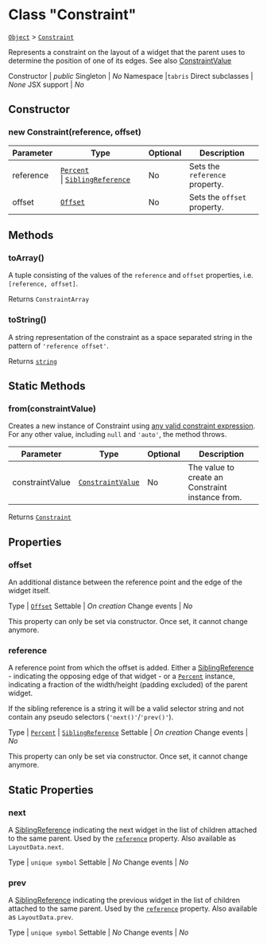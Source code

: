 ---
---
# Class "Constraint"

<span style="white-space:nowrap;">[`Object`](https://developer.mozilla.org/en-US/docs/Web/JavaScript/Reference/Global_Objects/Object)</span> > <span style="white-space:nowrap;">[`Constraint`](Constraint.md)</span>

Represents a constraint on the layout of a widget that the parent uses to determine the position of one of its edges. See also [ConstraintValue](../types.md#constraintvalue)


Constructor | *public*
Singleton | *No*
Namespace |`tabris`
Direct subclasses | *None*
JSX support | *No*


## Constructor

### new Constraint(reference, offset)

Parameter|Type|Optional|Description
-|-|-|-
reference | <span style="white-space:nowrap;">[`Percent`](Percent.md) \| [`SiblingReference`](../types.md#siblingreference)</span> | No | Sets the `reference` property.
offset | <span style="white-space:nowrap;">[`Offset`](../types.md#offset)</span> | No | Sets the `offset` property.

## Methods

### toArray()



A tuple consisting of the values of the `reference` and `offset` properties, i.e. `[reference, offset]`.

Returns <span style="white-space:nowrap;">`ConstraintArray`</span>

### toString()



A string representation of the constraint as a space separated string in the pattern of `'reference offset'`.

Returns <span style="white-space:nowrap;">[`string`](https://developer.mozilla.org/en-US/docs/Web/JavaScript/Data_structures#String_type)</span>

## Static Methods

### from(constraintValue)



Creates a new instance of Constraint using [any valid constraint expression](../types.md#constraintvalue). For any other value, including `null` and `'auto'`, the method throws.


Parameter|Type|Optional|Description
-|-|-|-
constraintValue | <span style="white-space:nowrap;">[`ConstraintValue`](../types.md#constraintvalue)</span> | No | The value to create an Constraint instance from.


Returns <span style="white-space:nowrap;">[`Constraint`](Constraint.md)</span>


## Properties

### offset


An additional distance between the reference point and the edge of the widget itself.

Type | <span style="white-space:nowrap;">[`Offset`](../types.md#offset)</span>
Settable | *On creation*
Change events | *No*




This property can only be set via constructor. Once set, it cannot change anymore.



### reference


A reference point from which the offset is added. Either a [SiblingReference](../types.md#siblingreference) - indicating the opposing edge of that widget - or a [`Percent`](./Percent.md) instance, indicating a fraction of the width/height (padding excluded) of the parent widget.

If the sibling reference is a string it will be a valid selector string and not contain any pseudo selectors   (`'next()'`/`'prev()'`).

Type | <span style="white-space:nowrap;">[`Percent`](Percent.md) \| [`SiblingReference`](../types.md#siblingreference)</span>
Settable | *On creation*
Change events | *No*




This property can only be set via constructor. Once set, it cannot change anymore.



## Static Properties

### next


A [SiblingReference](../types.md#siblingreference) indicating the next widget in the list of children attached to the same parent. Used by the [`reference`](#reference) property. Also available as `LayoutData.next`.

Type | <span style="white-space:nowrap;">`unique symbol`</span>
Settable | *No*
Change events | *No*




### prev


A [SiblingReference](../types.md#siblingreference) indicating the previous widget in the list of children attached to the same parent. Used by the [`reference`](#reference) property. Also available as `LayoutData.prev`.

Type | <span style="white-space:nowrap;">`unique symbol`</span>
Settable | *No*
Change events | *No*




